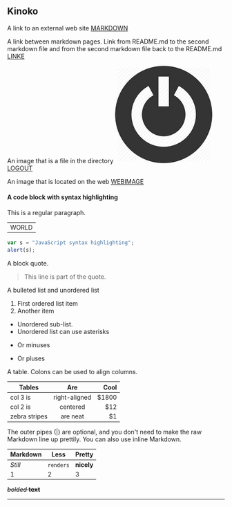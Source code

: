 ## Kinoko

A link to an external web site
[MARKDOWN](https://en.wikipedia.org/wiki/Markdown)

A link between markdown pages. Link from README.md to the second markdown file and from the second markdown file back to the README.md
[LINKE](https://github.com/TianyuanDeng/Kinoko/blob/master/MARKDOWN.md)

An image that is a file in the directory
![alt text](https://github.com/TianyuanDeng/Kinoko/blob/master/log%20out.jpg)
[LOGOUT](https://github.com/TianyuanDeng/Kinoko/blob/master/log%20out.jpg)

An image that is located on the web
[WEBIMAGE](http://image.baidu.com/search/detail?ct=503316480&z=undefined&tn=baiduimagedetail&ipn=d&word=%E6%98%9F%E7%A9%BA&step_word=&ie=utf-8&in=&cl=2&lm=-1&st=undefined&cs=1330089000,2765756545&os=162979026,1886477916&simid=1218889905,648108810&pn=0&rn=1&di=90664145460&ln=1986&fr=&fmq=1529117095829_R&fm=&ic=undefined&s=undefined&se=&sme=&tab=0&width=undefined&height=undefined&face=undefined&is=0,0&istype=0&ist=&jit=&bdtype=13&spn=0&pi=0&gsm=0&objurl=http%3A%2F%2Fimgsrc.baidu.com%2Fimage%2Fc0%253Dpixel_huitu%252C0%252C0%252C294%252C40%2Fsign%3Db029f14673f0f736ccf34441632dd675%2F86d6277f9e2f07083375ed39e224b899a901f293.jpg&rpstart=0&rpnum=0&adpicid=0)

#### A code block with syntax highlighting
This is a regular paragraph.

<table>
    <tr>
        <td>WORLD</td>
    </tr>
</table>

```javascript
var s = "JavaScript syntax highlighting";
alert(s);
```


A block quote.
> This line is part of the quote.


A bulleted list and unordered list
1. First ordered list item
2. Another item

* Unordered sub-list. 
* Unordered list can use asterisks
- Or minuses
+ Or pluses


A table.
Colons can be used to align columns.

| Tables        | Are           | Cool  |
| ------------- |:-------------:| -----:|
| col 3 is      | right-aligned | $1800 |
| col 2 is      | centered      |   $12 |
| zebra stripes | are neat      |    $1 |

The outer pipes (|) are optional, and you don't need to make the raw Markdown line up prettily. You can also use inline Markdown.

Markdown | Less | Pretty
--- | --- | ---
*Still* | `renders` | **nicely**
1 | 2 | 3



~~*bolded* **text**~~

*****************************************************************************************************

